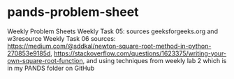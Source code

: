 # pands-problem-sheet
Weekly Problem Sheets
Weekly Task 05: sources geeksforgeeks.org and w3resource
Weekly Task 06 sources: https://medium.com/@sddkal/newton-square-root-method-in-python-270853e9185d, https://stackoverflow.com/questions/1623375/writing-your-own-square-root-function, and using techniques from weekly lab 2 which is in my PANDS folder on GitHub
